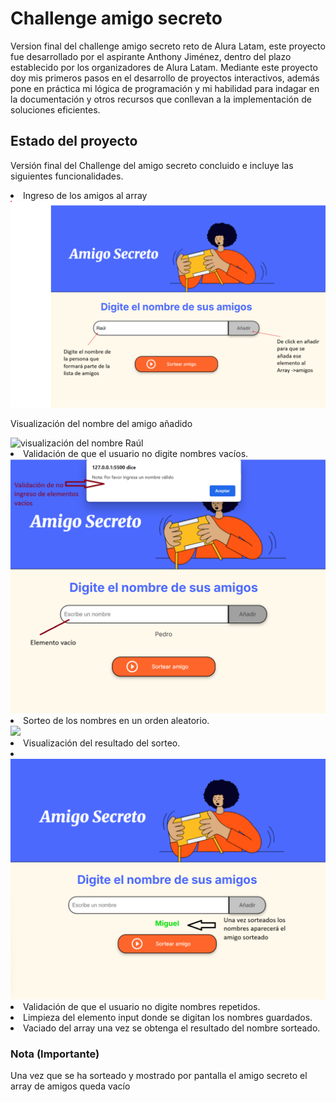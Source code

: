 # Challenge amigo secreto
Version final del challenge amigo secreto reto de Alura Latam, este proyecto fue desarrollado por el aspirante Anthony Jiménez, dentro del plazo establecido por los organizadores de Alura Latam. Mediante este proyecto doy mis primeros pasos en el desarrollo de proyectos interactivos, además pone en práctica mi lógica de programación y mi habilidad para indagar en la documentación y otros recursos que conllevan a la implementación de soluciones eficientes.
<h2>Estado del proyecto</h2>
<p>
    Versión final del Challenge del amigo secreto concluido e incluye las siguientes funcionalidades.
    <li>Ingreso de los amigos al array</li>
    <img src = "assets/insertar-amigo.png" alt = "insertar amigo Raúl "></img>
    <p>Visualización del nombre del amigo añadido</p>
    <img src = "assets/amigo-añadido" alt = "visualización del nombre Raúl">
    <li>Validación de que el usuario no digite nombres vacíos.</li>
    <img src = "assets/validacion_elementos_vacios.png">
    <li>Sorteo de los nombres en un orden aleatorio.</li>
    <img src = "assets/explicacion_sortear_amigo.png">
    <li>Visualización del resultado del sorteo.<li>
    <img src = "assets/resultado-amigo-sorteado.png">
    <li>Validación de que el usuario no digite nombres repetidos.</li>
    <li>Limpieza del elemento input donde se digitan los nombres guardados.</li>
    <li>Vaciado del array una vez se obtenga el resultado del nombre sorteado.</li>
<p>
<p>
<h3>Nota (Importante)</h3>
    Una vez que se ha sorteado y mostrado por pantalla el amigo secreto el array de amigos queda vacío
</p>